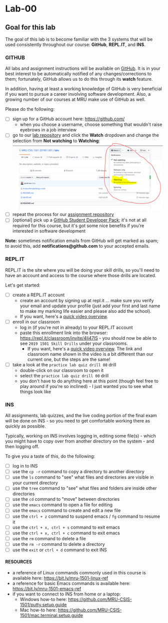 # Lab-00

## Goal for this lab

The goal of this lab is to become familiar with the 3 systems that will be used consistently throughout our course: **GitHub**, **<span>REPL.IT</span>**, and **INS**.

### GITHUB

All labs and assignment instructions will be available on [GitHub](https://github.com). It is in your best interest to be automatically notified of any changes/corrections to them; fortunately, GitHub allows us to do this through its **watch** feature.

In addition, having at least a working knowledge of GitHub is very beneficial if you want to pursue a career involving software development. Also, a growing number of our courses at MRU make use of GitHub as well.

Please do the following:

- [ ] sign up for a GitHub account here: https://github.com/
  - when you choose a username, choose something that wouldn't raise eyebrows in a job interview
- [ ] go to our [lab repository](https://github.com/MRU-CSIS-1501-201901-001/labs) and click the **Watch** dropdown and change the selection from **Not watching** to **Watching**: ![screenshot](images/lab.00.00.png)
- [ ] repeat the process for our [assignment repository](https://github.com/MRU-CSIS-1501-201901-001/assignments)
- [ ] [optional] pick up a [GitHub Student Developer Pack](https://help.github.com/articles/applying-for-a-student-developer-pack/); it's not at all required for this course, but it's got some nice benefits if you're interested in software development

**Note:** sometimes notification emails from GitHub will get marked as spam; to avoid this, add **notifications<span>@github.com</span>** to your accepted emails.

### <span>REPL.IT</span>

<span>REPL.IT</span> is the site where you will be doing your skill drills, so you'll need to have an account and access to the course where those drills are located.

Let's get started:

- [ ] create a REPL.IT account
  - create an account by signing up at repl.it ... make sure you verify your email and update your profile (just add your first and last name to make my marking life easier and please also add the school).
  - If you want, here's a [quick video overview](https://drive.google.com/a/mtroyal.ca/file/d/1K-dHMREkC4_z_U5b7k4HUBLe0q8m3p5z/view?usp=sharing).
- [ ] enroll in our classroom
  - log in (if you're not in already) to your REPL.IT account
  - paste this enrollment link into the browser: https://repl.it/classroom/invite/4Ii47lS - you should now be able to see `2019 1501 Skill Drills` under your classrooms.
    - If you want, here's a [quick video overview](https://drive.google.com/a/mtroyal.ca/file/d/1PqeRqn1-mPn2MYpNsPgWWP-SP_vnRxqf/view?usp=sharing). The link and classroom name shown in the video is a bit different than our current one, but the steps are the same!
- [ ] take a look at the `practice lab quiz drill 00` drill
  - double-click on our classroom to open it
  - select the `practice lab quiz drill 00` drill
  - you don't have to do anything here at this point (though feel free to play around if you're so inclined) - I just wanted you to see what things look like

### INS

All assignments, lab quizzes, and the live coding portion of the final exam will be done on INS - so you need to get comfortable working there as quickly as possible.

Typically, working on INS involves logging in, editing some file(s) - which you might have to copy over from another directory on the system - and then logging off.

To give you a taste of this, do the following:

- [ ] log in to INS
- [ ] use the `cp -r` command to copy a directory to another directory
- [ ] use the `ls` command to "see" what files and directories are visible in your current directory
- [ ] use the `tree` command to "see" what files and folders are inside other directories
- [ ] use the `cd` command to "move" between directories
- [ ] use the `emacs` command to open a file for editing
- [ ] use the `emacs` command to create and edit a new file
- [ ] use the `ctrl + z` command to suspend emacs / `fg` command to resume it
- [ ] use the `ctrl + x, ctrl + s` command to exit emacs
- [ ] use the `ctrl + x, ctrl + c` command to exit emacs
- [ ] use the `rm` command to delete a file
- [ ] use the `rm -r` command to delete a directory
- [ ] use the `exit` or `ctrl + d` command to exit INS

#### RESOURCES

- a reference of Linux commands commonly used in this course is available here: https://bit.ly/mru-1501-linux-ref
- a reference for basic Emacs commands is available here: https://bit.ly/mru-1501-emacs-ref
- if you want to connect to INS from home or a laptop:
  - Windows how-to here: https://github.com/MRU-CSIS-1501/putty.setup.guide
  - Mac how-to here: https://github.com/MRU-CSIS-1501/mac.terminal.setup.guide
